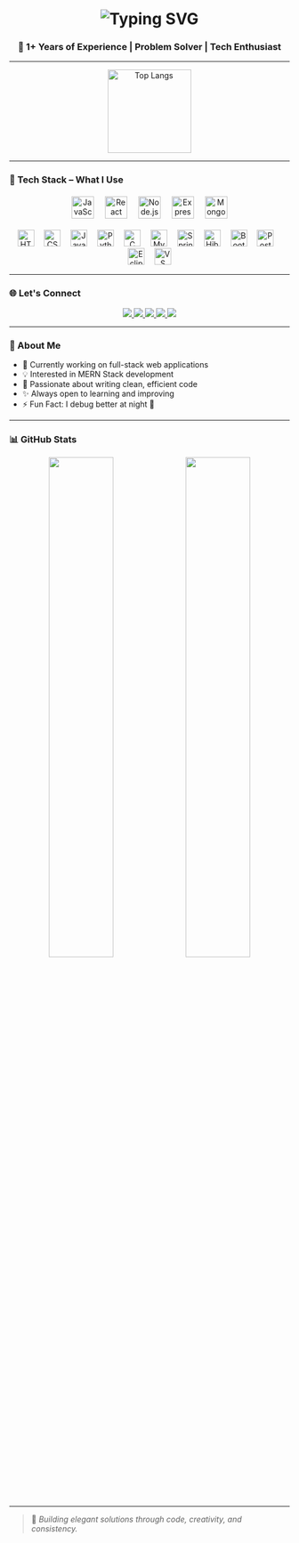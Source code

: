 <h1 align="center">
  <img src="https://readme-typing-svg.herokuapp.com?font=Fira+Code&size=32&pause=1000&color=FEC260&width=500&lines=Hi+%F0%9F%91%8B%2C+I'm+Roshan+Moger;A+Passionate+Software+Engineer;Always+learning+new+tech!" alt="Typing SVG" />
</h1>

<h3 align="center">💼 1+ Years of Experience | Problem Solver | Tech Enthusiast</h3>

---

<div align="center">
  <img src="https://github-readme-stats.vercel.app/api/top-langs/?username=Roshan-moger&layout=compact&langs_count=6&theme=dracula" height="150" alt="Top Langs" />
</div>

---

### 🚀 Tech Stack – What I Use

<div align="center" style="margin-top: 20px">
  
  <!-- Key Technologies -->
  <img src="https://cdn.jsdelivr.net/gh/devicons/devicon/icons/javascript/javascript-original.svg" height="40" alt="JavaScript" />
  <img width="12"/>
  <img src="https://cdn.jsdelivr.net/gh/devicons/devicon/icons/react/react-original.svg" height="40" alt="React" />
  <img width="12"/>
  <img src="https://cdn.jsdelivr.net/gh/devicons/devicon/icons/nodejs/nodejs-original.svg" height="40" alt="Node.js" />
  <img width="12"/>
  <img src="https://cdn.jsdelivr.net/gh/devicons/devicon/icons/express/express-original.svg" height="40" alt="Express" />
  <img width="12"/>
  <img src="https://cdn.jsdelivr.net/gh/devicons/devicon/icons/mongodb/mongodb-original.svg" height="40" alt="MongoDB" />
  <br /><br />

  <!-- Additional Technologies -->
  <img src="https://cdn.jsdelivr.net/gh/devicons/devicon/icons/html5/html5-original.svg" height="30" alt="HTML5" />
  <img width="10"/>
  <img src="https://cdn.jsdelivr.net/gh/devicons/devicon/icons/css3/css3-original.svg" height="30" alt="CSS3" />
  <img width="10"/>
  <img src="https://cdn.jsdelivr.net/gh/devicons/devicon/icons/java/java-original.svg" height="30" alt="Java" />
  <img width="10"/>
  <img src="https://cdn.jsdelivr.net/gh/devicons/devicon/icons/python/python-original.svg" height="30" alt="Python" />
  <img width="10"/>
  <img src="https://cdn.jsdelivr.net/gh/devicons/devicon/icons/c/c-original.svg" height="30" alt="C" />
  <img width="10"/>
  <img src="https://cdn.jsdelivr.net/gh/devicons/devicon/icons/mysql/mysql-original.svg" height="30" alt="MySQL" />
  <img width="10"/>
  <img src="https://cdn.jsdelivr.net/gh/devicons/devicon/icons/spring/spring-original.svg" height="30" alt="Spring Boot" />
  <img width="10"/>
  <img src="https://cdn.jsdelivr.net/gh/devicons/devicon/icons/hibernate/hibernate-original.svg" height="30" alt="Hibernate" />
  <img width="10"/>
  <img src="https://cdn.jsdelivr.net/gh/devicons/devicon/icons/bootstrap/bootstrap-original.svg" height="30" alt="Bootstrap" />
  <img width="10"/>
  <img src="https://cdn.jsdelivr.net/gh/devicons/devicon/icons/postman/postman-original.svg" height="30" alt="Postman" />
  <img width="10"/>
  <img src="https://cdn.jsdelivr.net/gh/devicons/devicon/icons/eclipse/eclipse-original.svg" height="30" alt="Eclipse" />
  <img width="10"/>
  <img src="https://cdn.jsdelivr.net/gh/devicons/devicon/icons/visualstudio/visualstudio-plain.svg" height="30" alt="VS Code" />
</div>

---

### 🌐 Let's Connect

<div align="center">
  <a href="https://www.instagram.com/roshan__moger/" target="_blank">
    <img src="https://img.shields.io/badge/Instagram-E4405F?style=for-the-badge&logo=instagram&logoColor=white" />
  </a>
  <a href="mailto:roshanmoger502@gmail.com" target="_blank">
    <img src="https://img.shields.io/badge/Gmail-D14836?style=for-the-badge&logo=gmail&logoColor=white" />
  </a>
  <a href="https://www.linkedin.com/in/roshan-moger-197700198/" target="_blank">
    <img src="https://img.shields.io/badge/LinkedIn-0077B5?style=for-the-badge&logo=linkedin&logoColor=white" />
  </a>
  <a href="https://t.me/" target="_blank">
    <img src="https://img.shields.io/badge/Telegram-2CA5E0?style=for-the-badge&logo=telegram&logoColor=white" />
  </a>
  <a href="https://www.hackerrank.com/profile/roshanmoger502" target="_blank">
    <img src="https://img.shields.io/badge/HackerRank-2EC866?style=for-the-badge&logo=hackerrank&logoColor=white" />
  </a>
</div>

---

### 💼 About Me

- 🔭 Currently working on full-stack web applications  
- 💡 Interested in MERN Stack development  
- 🧠 Passionate about writing clean, efficient code  
- ✨ Always open to learning and improving  
- ⚡ Fun Fact: I debug better at night 🌙

---

### 📊 GitHub Stats

<div align="center">
  <img src="https://github-readme-stats.vercel.app/api?username=Roshan-moger&show_icons=true&theme=dracula&hide_border=true" width="48%" />
  <img src="https://github-readme-streak-stats.herokuapp.com/?user=Roshan-moger&theme=dracula&hide_border=true" width="48%" />
</div>

---

> 🚀 *Building elegant solutions through code, creativity, and consistency.*
